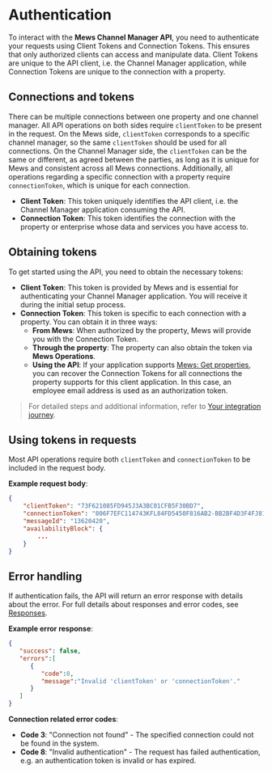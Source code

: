 # Authentication

To interact with the __Mews Channel Manager API__, you need to authenticate your requests using Client Tokens and Connection Tokens. This ensures that only authorized clients can access and manipulate data. Client Tokens are unique to the API client, i.e. the Channel Manager application, while Connection Tokens are unique to the connection with a property.

## Connections and tokens

There can be multiple connections between one property and one channel manager. All API operations on both sides require `clientToken` to be present in the request. On the Mews side, `clientToken` corresponds to a specific channel manager, so the same `clientToken` should be used for all connections.
On the Channel Manager side, the `clientToken` can be the same or different, as agreed between the parties, as long as it is unique for Mews and consistent across all Mews connections.
Additionally, all operations regarding a specific connection with a property require `connectionToken`, which is unique for each connection.

* **Client Token**: This token uniquely identifies the API client, i.e. the Channel Manager application consuming the API.
* **Connection Token**: This token identifies the connection with the property or enterprise whose data and services you have access to.

## Obtaining tokens

To get started using the API, you need to obtain the necessary tokens:

* **Client Token**: This token is provided by Mews and is essential for authenticating your Channel Manager application. You will receive it during the initial setup process.
* **Connection Token**: This token is specific to each connection with a property. You can obtain it in three ways:
  * **From Mews**: When authorized by the property, Mews will provide you with the Connection Token.
  * **Through the property**: The property can also obtain the token via __Mews Operations__.
  * **Using the API**: If your application supports [Mews: Get properties](../mews-operations/configuration.md#get-properties), you can recover the Connection Tokens for all connections the property supports for this client application. In this case, an employee email address is used as an authorization token.

> For detailed steps and additional information, refer to [Your integration journey](../your-journey/README.md).

## Using tokens in requests

Most API operations require both `clientToken` and `connectionToken` to be included in the request body.

**Example request body**:
```json
{
    "clientToken": "73F621085FD945J3A3BC01CFB5F30BD7", 
    "connectionToken": "806F7EFC114743KFL84FD5450F816AB2-BB2BF4D3F4FJ81AF85J1630108B1471",
    "messageId": "13620420",    
    "availabilityBlock": {
        ...
    }  
}
```

## Error handling

If authentication fails, the API will return an error response with details about the error. For full details about responses and error codes, see [Responses](responses.md).

**Example error response**:
```json
{
   "success": false,
   "errors":[
      {
         "code":8,
         "message":"Invalid 'clientToken' or 'connectionToken'."
      }
   ]
}
```

**Connection related error codes**:
- **Code 3**: "Connection not found" - The specified connection could not be found in the system.
- **Code 8**: "Invalid authentication" - The request has failed authentication, e.g. an authentication token is invalid or has expired.

